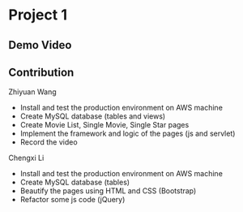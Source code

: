 # Project 1

## Demo Video

## Contribution

Zhiyuan Wang
- Install and test the production environment on AWS machine
- Create MySQL database (tables and views)
- Create Movie List, Single Movie, Single Star pages
- Implement the framework and logic of the pages (js and servlet)
- Record the video

Chengxi Li
- Install and test the production environment on AWS machine
- Create MySQL database (tables)
- Beautify the pages using HTML and CSS (Bootstrap)
- Refactor some js code (jQuery)